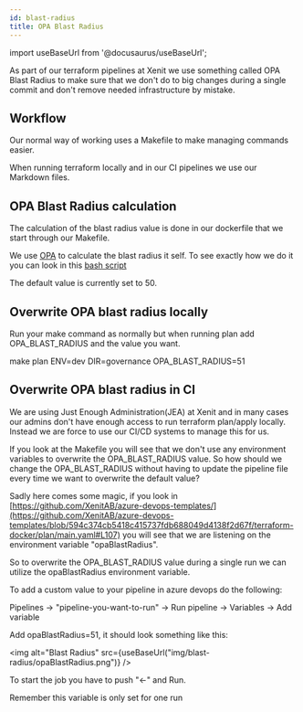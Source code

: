 ```yaml
---
id: blast-radius
title: OPA Blast Radius
---
```


import useBaseUrl from '@docusaurus/useBaseUrl';

As part of our terraform pipelines at Xenit we use something called OPA Blast Radius to make sure that we don't do to big changes during a single commit and don't remove needed infrastructure by mistake.

## Workflow

Our normal way of working uses a Makefile to make managing commands easier.

When running terraform locally and in our CI pipelines we use our Markdown files.

## OPA Blast Radius calculation

The calculation of the blast radius value is done in our dockerfile that we start through our Makefile.

We use [OPA](https://www.openpolicyagent.org/) to calculate the blast radius it self.
To see exactly how we do it you can look in this [bash script](https://github.com/XenitAB/github-actions/blob/main/docker/terraform.sh)

The default value is currently set to 50.

## Overwrite OPA blast radius locally

Run your make command as normally but when running plan add OPA_BLAST_RADIUS and the value you want.

make plan ENV=dev DIR=governance OPA_BLAST_RADIUS=51

## Overwrite OPA blast radius in CI

We are using Just Enough Administration(JEA) at Xenit and in many cases our admins don't have enough access to run terraform plan/apply locally.
Instead we are force to use our CI/CD systems to manage this for us.

If you look at the Makefile you will see that we don't use any environment variables to overwrite the OPA_BLAST_RADIUS value.
So how should we change the OPA_BLAST_RADIUS without having to update the pipeline file every time we want to overwrite the default value?

Sadly here comes some magic, if you look in [https://github.com/XenitAB/azure-devops-templates/](https://github.com/XenitAB/azure-devops-templates/blob/594c374cb5418c415737fdb688049d4138f2d67f/terraform-docker/plan/main.yaml#L107)
you will see that we are listening on the environment variable "opaBlastRadius".

So to overwrite the OPA_BLAST_RADIUS value during a single run we can utilize the opaBlastRadius environment variable.

To add a custom value to your pipeline in azure devops do the following:

Pipelines -> "pipeline-you-want-to-run" -> Run pipeline -> Variables -> Add variable

Add opaBlastRadius=51, it should look something like this:

<img alt="Blast Radius" src={useBaseUrl("img/blast-radius/opaBlastRadius.png")} />

To start the job you have to push "<-" and Run.

Remember this variable is only set for one run
